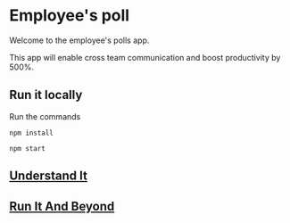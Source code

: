 # Employee's poll

Welcome to the employee's polls app.

This app will enable cross team communication and boost productivity by 500%.

## Run it locally

Run the commands

`npm install`

`npm start`

## [Understand It](./docs/design.md)

## [Run It And Beyond](./docs/commands.md)
